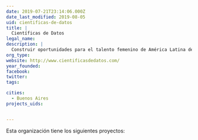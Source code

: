 ```yaml
---
date: 2019-07-21T23:14:06.000Z
date_last_modified: 2019-08-05
uid: cientificas-de-datos
title: |
  Científicas de Datos
legal_name: 
description: |
  Construir oportunidades para el talento femenino de América Latina desde la ciencia de datos, el Big Data y el IoT con el objetivo de visibilizar las ventajas del uso y aprovechamiento de la información en la revolución 4.0 para la solución de problemáticas sociales y de la industria
org_type: 
website: http://www.cientificasdedatos.com/
year_founded: 
facebook: 
twitter: 
tags:

cities: 
  - Buenos Aires
projects_uids:


---
```


Esta organización tiene los siguientes proyectos:


